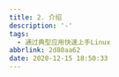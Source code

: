 ```yaml
---
title: 2. 介绍
description: '-'
tags:
  - 通过典型应用快速上手Linux
abbrlink: 2d80aa62
date: 2020-12-15 18:50:33
---
```




